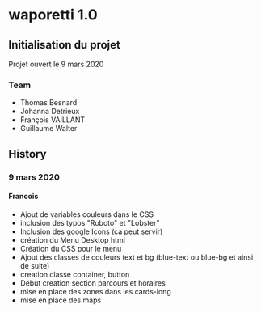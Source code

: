 # waporetti 1.0

## Initialisation du projet

Projet ouvert le 9 mars 2020

### Team
- Thomas Besnard
- Johanna Detrieux
- François VAILLANT
- Guillaume Walter

## History

### 9 mars 2020

#### Francois
- Ajout de variables couleurs dans le CSS
- inclusion des typos "Roboto" et "Lobster"
- Inclusion des google Icons (ca peut servir)
- création du Menu Desktop html
- Création du CSS pour le menu
- Ajout des classes de couleurs text et bg (blue-text ou blue-bg et ainsi de suite)
- creation classe container, button
- Debut creation section parcours et horaires
- mise en place des zones dans les cards-long
- mise en place des maps
